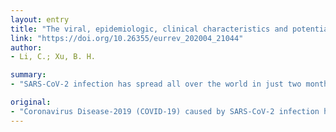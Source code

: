 ```yaml
---
layout: entry
title: "The viral, epidemiologic, clinical characteristics and potential therapy options for COVID-19: a review"
link: "https://doi.org/10.26355/eurrev_202004_21044"
author:
- Li, C.; Xu, B. H.

summary:
- "SARS-CoV-2 infection has spread all over the world in just two months. As of 27 March, globally, 509,164 cases confirmed including 23,335 deaths in approximately 150 countries. WHO has defined COVID-19 as a global pandemic. accumulated publications successively reported their early findings, leading to constant updating information. This review summarized the current researches about the genomic evolution, variation. and demonstrated its viral structure for pathogenesis."

original:
- "Coronavirus Disease-2019 (COVID-19) caused by SARS-CoV-2 infection has rapidly spread all over the world, in just two months. As of 27 March, globally, 509,164 cases confirmed included 23,335 deaths in approximately 150 countries. Recently, WHO has defined COVID-19 as a global pandemic, and considerable researches have focused on the identification and prevention of SARS-CoV-2. As a result, accumulated publications successively reported their early findings, leading to the constant updating of information, which might make confusion for readers. Therefore, this review summarized the current researches about the genomic evolution, variation of SARS-CoV-2, and demonstrated its viral structure for pathogenesis. Meanwhile, we analyzed the epidemiologic and clinical characteristics of COVID-19, in order to provide recommendations for present clinical treatments and inspirations for potential therapy options."
---
```


